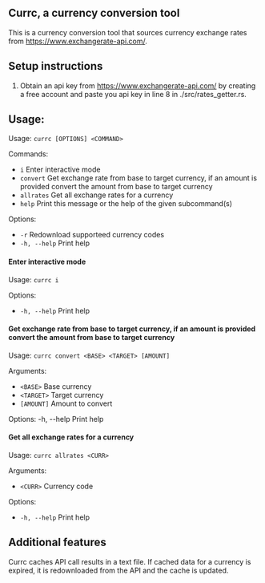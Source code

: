 ## Currc, a currency conversion tool

This is a currency conversion tool that sources currency exchange rates from https://www.exchangerate-api.com/.

## Setup instructions

1. Obtain an api key from https://www.exchangerate-api.com/ by creating a free account and paste you api key in line 8 in ./src/rates_getter.rs.

## Usage:

Usage: `currc [OPTIONS] <COMMAND>`

Commands:
 - `i`     Enter interactive mode
 - `convert`  Get exchange rate from base to target currency, if an amount is provided convert the amount from base to target currency
 - `allrates`   Get all exchange rates for a currency
 - `help`  Print this message or the help of the given subcommand(s)

Options:
 - `-r`          Redownload supporteed currency codes
 - `-h, --help`  Print help

#### Enter interactive mode

Usage: `currc i`

Options:
 - `-h, --help`  Print help

#### Get exchange rate from base to target currency, if an amount is provided convert the amount from base to target currency

Usage: `currc convert <BASE> <TARGET> [AMOUNT]`

Arguments:
 - `<BASE>`    Base currency
 - `<TARGET>`  Target currency
 - `[AMOUNT]`  Amount to convert

Options:
  -h, --help  Print help

#### Get all exchange rates for a currency

Usage: `currc allrates <CURR>`

Arguments:
 - `<CURR>`  Currency code

Options:
 - `-h, --help`  Print help

## Additional features

Currc caches API call results in a text file. If cached data for a currency is expired, it is redownloaded from the API and the cache is updated.
